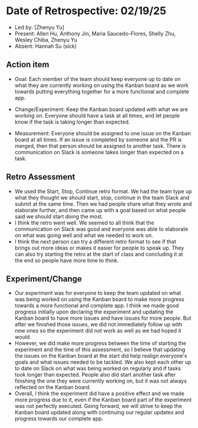 # Date of Retrospective: 02/19/25

* Led by: [Zhenyu Yu]
* Present: Allen Hu, Anthony Jin, Maria Saucedo-Flores, Shelly Zhu, Wesley Chiba, Zhenyu Yu
* Absent: Hannah Su (sick)

## Action item

* Goal: Each member of the team should keep everyone up to date on what they are currently working on using the Kanban board as we work towards putting everything together for a more functional and complete app.

* Change/Experiment: Keep the Kanban board updated with what we are working on. Everyone should have a task at all times, and let people know if the task is taking longer than expected.

* Measurement: Everyone should be assigned to one issue on the Kanban board at all times. If an issue is completed by someone and the PR is merged, then that person should be assigned to another task. There is communication on Slack is someone takes longer than expected on a task.


## Retro Assessment 

* We used the Start, Stop, Continue retro format. We had the team type up what they thought we should start, stop, continue in the team Slack and submit at the same time. Then we had people share what they wrote and elaborate further, and then came up with a goal based on what people said we should start doing the most.
* I think the retro went well. We seemed to all think that the communication on Slack was good and everyone was able to elaborate on what was going well and what we needed to work on.
* I think the next person can try a different retro format to see if that brings out more ideas or makes it easier for people to speak up. They can also try starting the retro at the start of class and concluding it at the end so people have more time to think.

## Experiment/Change

* Our experiment was for everyone to keep the team updated on what was being worked on using the Kanban board to make more progress towards a more functional and complete app. I think we made good progress initially upon declaring the experiment and updating the Kanban board to have more issues and have issues for more people. But after we finished those issues, we did not immediately follow up with new ones so the experiment did not work as well as we had hoped it would.
* However, we did make more progress between the time of starting the experiment and the time of this assessment, so I believe that updating the issues on the Kanban board at the start did help realign everyone's goals and what issues needed to be tackled. We also kept each other up to date on Slack on what was being worked on regularly and if tasks took longer than expected. People also did start another task after finishing the one they were currently working on, but it was not always reflected on the Kanban board.
* Overall, I think the experiment did have a positive effect and we made more progress due to it, even if the Kanban board part of the experiment was not perfectly executed. Going forward, we will strive to keep the Kanban board updated along with continuing our regular updates and progress towards our complete app.
